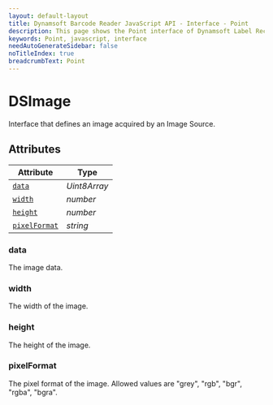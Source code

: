 ```yaml
---
layout: default-layout
title: Dynamsoft Barcode Reader JavaScript API - Interface - Point
description: This page shows the Point interface of Dynamsoft Label Recognizer for JavaScript.
keywords: Point, javascript, interface
needAutoGenerateSidebar: false
noTitleIndex: true
breadcrumbText: Point
---
```


# DSImage

Interface that defines an image acquired by an Image Source.

## Attributes

| Attribute | Type |
|---------- | ---- |
| [`data`](#data) | *Uint8Array* |
| [`width`](#width) | *number* |
| [`height`](#height) | *number* |
| [`pixelFormat`](#pixelformat) | *string* |

### data

The image data.

### width

The width of the image.

### height

The height of the image.

### pixelFormat

The pixel format of the image. Allowed values are "grey", "rgb", "bgr", "rgba", "bgra".

